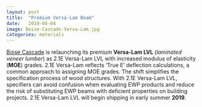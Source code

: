 ```yaml
---
layout: post
title:  "Premium Versa-Lam Beam"
date:   2019-04-04
image: Boise-Cascade-Versa-Lam.jpg
categories: materials
---
```



[Boise Cascade](https://www.bc.com/apples-to-apples/) is relaunching its premium **Versa-Lam LVL** (*laminated veneer lumber*) as 2.1E Versa-Lam LVL with increased modulus of elasticity (**MOE**) grades. 2.1E Versa-Lam reflects ‘True E’ deflection calculations, a common approach to assigning MOE grades. The shift simplifies the specification process of wood structures. With 2.1E Versa-Lam LVL, specifiers can avoid confusion when evaluating EWP products and reduce the risk of substituting EWP beams with deficient properties on building projects. 2.1E Versa-Lam LVL will begin shipping in early summer **2019**.
